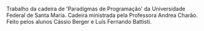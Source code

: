 Trabalho da cadeira de 'Paradigmas de Programação' da Universidade Federal de Santa Maria. Cadeira ministrada pela Professora Andrea Charão.
Feito pelos alunos Cássio Berger e Luis Fernando Battisti.